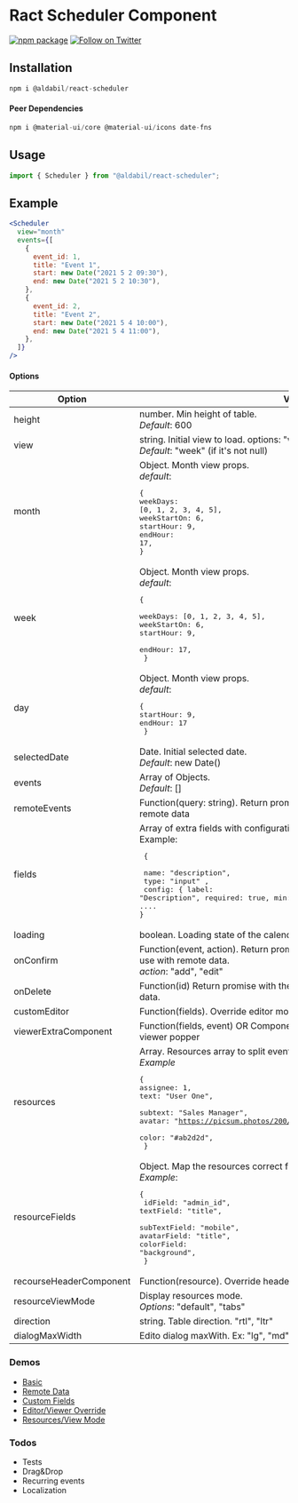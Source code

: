 # Ract Scheduler Component

[![npm package](https://img.shields.io/npm/v/@aldabil/react-scheduler/latest.svg)](https://www.npmjs.com/package/@aldabil/react-scheduler)
[![Follow on Twitter](https://img.shields.io/twitter/follow/aldabil21.svg?label=follow+aldabil21)](https://twitter.com/intent/follow?screen_name=aldabil21)

## Installation

```jsx
npm i @aldabil/react-scheduler
```

#### Peer Dependencies

```jsx
npm i @material-ui/core @material-ui/icons date-fns
```

## Usage

```jsx
import { Scheduler } from "@aldabil/react-scheduler";
```

## Example

```jsx
<Scheduler
  view="month"
  events={[
    {
      event_id: 1,
      title: "Event 1",
      start: new Date("2021 5 2 09:30"),
      end: new Date("2021 5 2 10:30"),
    },
    {
      event_id: 2,
      title: "Event 2",
      start: new Date("2021 5 4 10:00"),
      end: new Date("2021 5 4 11:00"),
    },
  ]}
/>
```

#### Options

| Option                  | Value                                                                                                                                                                                                                             |
| ----------------------- | --------------------------------------------------------------------------------------------------------------------------------------------------------------------------------------------------------------------------------- |
| height                  | number. Min height of table. <br> _Default_: 600                                                                                                                                                                                  |
| view                    | string. Initial view to load. options: "week", "month", "day". <br> _Default_: "week" (if it's not null)                                                                                                                          |
| month                   | Object. Month view props. <br> _default_: <pre>{<br>weekDays: [0, 1, 2, 3, 4, 5], <br>weekStartOn: 6, <br>startHour: 9, <br>endHour: 17, <br>}</pre>                                                                              |
| week                    | Object. Month view props. <br> _default_: <pre>{ <br>weekDays: [0, 1, 2, 3, 4, 5], <br>weekStartOn: 6, <br>startHour: 9, <br>endHour: 17,<br> }</pre>                                                                             |
| day                     | Object. Month view props. <br> _default_: <pre>{<br>startHour: 9, <br>endHour: 17<br> }</pre>                                                                                                                                     |
| selectedDate            | Date. Initial selected date. <br>_Default_: new Date()                                                                                                                                                                            |
| events                  | Array of Objects. <br>_Default_: []                                                                                                                                                                                               |
| remoteEvents            | Function(query: string). Return promise of array of events. Used for remote data                                                                                                                                                  |
| fields                  | Array of extra fields with configurations. <br> Example: <pre> { <br> name: "description", <br> type: "input" , <br> config: { label: "Description", required: true, min: 3, email: true, variant: "outlined", ....<br>}</pre>    |
| loading                 | boolean. Loading state of the calendar table                                                                                                                                                                                      |
| onConfirm               | Function(event, action). Return promise with the new added/edited event use with remote data. <br> _action_: "add", "edit"                                                                                                        |
| onDelete                | Function(id) Return promise with the deleted event id to use with remote data.                                                                                                                                                    |
| customEditor            | Function(fields). Override editor modal                                                                                                                                                                                           |
| viewerExtraComponent    | Function(fields, event) OR Component. Additional component in event viewer popper                                                                                                                                                 |
| resources               | Array. Resources array to split event views with resources <br>_Example_ <pre>{<br>assignee: 1,<br>text: "User One", <br>subtext: "Sales Manager", <br>avatar: "https://picsum.photos/200/300", <br>color: "#ab2d2d",<br> }</pre> |
| resourceFields          | Object. Map the resources correct fields. <br>_Example_: <pre>{<br> idField: "admin_id", <br>textField: "title", <br>subTextField: "mobile", <br>avatarField: "title", <br>colorField: "background",<br> }</pre>                  |
| recourseHeaderComponent | Function(resource). Override header component of resource                                                                                                                                                                         |
| resourceViewMode        | Display resources mode. <br>_Options_: "default", "tabs"                                                                                                                                                                          |
| direction               | string. Table direction. "rtl", "ltr"                                                                                                                                                                                             |
| dialogMaxWidth          | Edito dialog maxWith. Ex: "lg", "md", "sm"... _Default_:"md"                                                                                                                                                                      |

### Demos

- [Basic](https://codesandbox.io/s/react-scheduler-demo-standard-v96bd)
- [Remote Data](https://codesandbox.io/s/remote-data-j13ei)
- [Custom Fields](https://codesandbox.io/s/custom-fields-b2kbv)
- [Editor/Viewer Override](https://codesandbox.io/s/customeditor-tt2pf)
- [Resources/View Mode](https://codesandbox.io/s/resources-7wlcy)

### Todos

- Tests
- Drag&Drop
- Recurring events
- Localization
